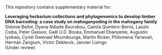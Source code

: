 This repository contains supplementary material for:  

**Leveraging herbarium collections and phylogenomics to develop timber DNA barcoding: a case study on mahoganyoding in the mahogany family**  
Sidonie Bellot, Dyana Ndiade Bourobou, Camila Quintero-Berns, Laszlo Csiba, Peter Gasson, Gaël U.D. Bouka, Emmanuel Ebanyenle, Augustin Iyokwa, Cynel Gwenael Moundounga, Martin Ricker, Philomena Yarwoah, Herman Zangium, Victor Deklerck, Janvier Lisingo  
(Under review) 
